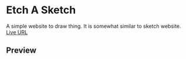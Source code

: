 # Etch A Sketch

A simple website to draw thing. It is somewhat similar to sketch website.
[Live URL]()

## Preview
